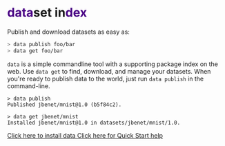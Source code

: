 <!-- title: data -->
<!-- description: data - package manager for datasets -->

# <span style="color:#4C0286">data</span>set in<span style="color:#4C0286">dex</span>


Publish and download datasets as easy as:

```sh
> data publish foo/bar
> data get foo/bar
```

`data` is a simple commandline tool with a supporting package index on the web. Use `data get` to find, download, and manage your datasets. When you're ready to publish data to the world, just run `data publish` in the command-line.

```
> data publish
Published jbenet/mnist@1.0 (b5f84c2).

> data get jbenet/mnist
Installed jbenet/mnist@1.0 in datasets/jbenet/mnist/1.0.
```

<div><a href="/doc/install" class="btn btn-success btn-lg">
<i class="icon-download"></i>
Click here to install data
</a>

<a href="/doc" class="btn btn-info btn-lg">
<i class="icon-file"></i>
Click here for Quick Start help
</a></div>
